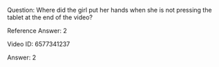 Question: Where did the girl put her hands when she is not pressing the tablet at the end of the video?

Reference Answer: 2

Video ID: 6577341237

Answer: 2

